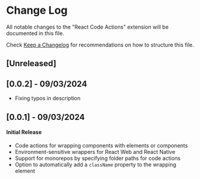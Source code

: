 # Change Log

All notable changes to the "React Code Actions" extension will be documented in this file.

Check [Keep a Changelog](http://keepachangelog.com/) for recommendations on how to structure this file.

## [Unreleased]

## [0.0.2] - 09/03/2024

- Fixing typos in description

## [0.0.1] - 09/03/2024

#### Initial Release

- Code actions for wrapping components with elements or components
- Environment-sensitive wrappers for React Web and React Native
- Support for monorepos by specifying folder paths for code actions
- Option to automatically add a `className` property to the wrapping element
